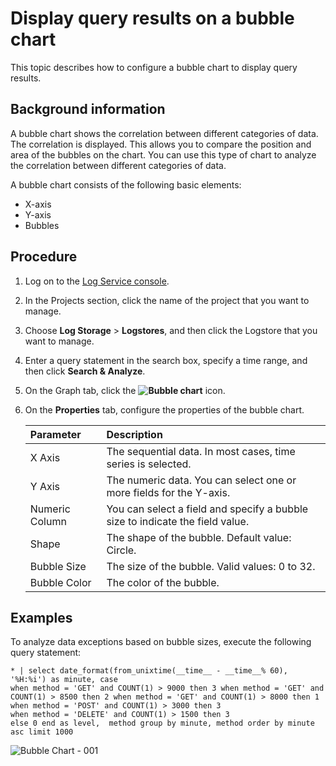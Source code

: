 # Display query results on a bubble chart

This topic describes how to configure a bubble chart to display query results.

## Background information

A bubble chart shows the correlation between different categories of data. The correlation is displayed. This allows you to compare the position and area of the bubbles on the chart. You can use this type of chart to analyze the correlation between different categories of data.

A bubble chart consists of the following basic elements:

-   X-axis
-   Y-axis
-   Bubbles

## Procedure

1.  Log on to the [Log Service console](https://sls.console.aliyun.com).

2.  In the Projects section, click the name of the project that you want to manage.

3.  Choose **Log Storage** \> **Logstores**, and then click the Logstore that you want to manage.

4.  Enter a query statement in the search box, specify a time range, and then click **Search & Analyze**.

5.  On the Graph tab, click the **![Bubble chart](https://static-aliyun-doc.oss-accelerate.aliyuncs.com/assets/img/en-US/6505565951/p120918.png)** icon.

6.  On the **Properties** tab, configure the properties of the bubble chart.

    |Parameter|Description|
    |:--------|:----------|
    |X Axis|The sequential data. In most cases, time series is selected.|
    |Y Axis|The numeric data. You can select one or more fields for the Y-axis.|
    |Numeric Column|You can select a field and specify a bubble size to indicate the field value.|
    |Shape|The shape of the bubble. Default value: Circle.|
    |Bubble Size|The size of the bubble. Valid values: 0 to 32.|
    |Bubble Color|The color of the bubble.|


## Examples

To analyze data exceptions based on bubble sizes, execute the following query statement:

```
* | select date_format(from_unixtime(__time__ - __time__% 60), '%H:%i') as minute, case 
when method = 'GET' and COUNT(1) > 9000 then 3 when method = 'GET' and COUNT(1) > 8500 then 2 when method = 'GET' and COUNT(1) > 8000 then 1 
when method = 'POST' and COUNT(1) > 3000 then 3
when method = 'DELETE' and COUNT(1) > 1500 then 3
else 0 end as level,  method group by minute, method order by minute asc limit 1000
```

![Bubble Chart - 001](https://static-aliyun-doc.oss-accelerate.aliyuncs.com/assets/img/en-US/7505565951/p120919.png)

